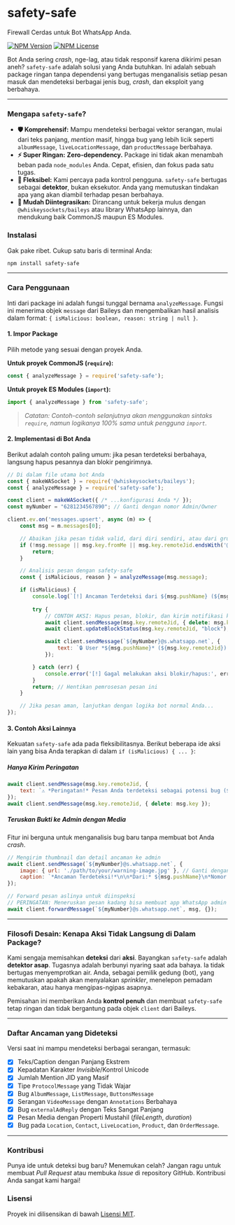 
# safety-safe
Firewall Cerdas untuk Bot WhatsApp Anda.

[![NPM Version](https://img.shields.io/npm/v/safety-safe?color=red&logo=npm)](https://www.npmjs.com/package/safety-safe) [![NPM License](https://img.shields.io/npm/l/safety-safe?color=blue)](LICENSE)

Bot Anda sering *crash*, nge-lag, atau tidak responsif karena dikirimi pesan aneh? `safety-safe` adalah solusi yang Anda butuhkan. Ini adalah sebuah package ringan tanpa dependensi yang bertugas menganalisis setiap pesan masuk dan mendeteksi berbagai jenis bug, *crash*, dan eksploit yang berbahaya.

---

### Mengapa `safety-safe`?

*   **🛡️ Komprehensif:** Mampu mendeteksi berbagai vektor serangan, mulai dari teks panjang, *mention* masif, hingga bug yang lebih licik seperti `albumMessage`, `liveLocationMessage`, dan `productMessage` berbahaya.
*   **⚡ Super Ringan:** **Zero-dependency.** Package ini tidak akan menambah beban pada `node_modules` Anda. Cepat, efisien, dan fokus pada satu tugas.
*   **🔧 Fleksibel:** Kami percaya pada kontrol pengguna. `safety-safe` bertugas sebagai **detektor**, bukan eksekutor. Anda yang memutuskan tindakan apa yang akan diambil terhadap pesan berbahaya.
*   **🔌 Mudah Diintegrasikan:** Dirancang untuk bekerja mulus dengan `@whiskeysockets/baileys` atau library WhatsApp lainnya, dan mendukung baik CommonJS maupun ES Modules.

### Instalasi
Gak pake ribet. Cukup satu baris di terminal Anda:
```bash
npm install safety-safe
```

---

### Cara Penggunaan

Inti dari package ini adalah fungsi tunggal bernama `analyzeMessage`. Fungsi ini menerima objek `message` dari Baileys dan mengembalikan hasil analisis dalam format: `{ isMalicious: boolean, reason: string | null }`.

#### 1. Impor Package
Pilih metode yang sesuai dengan proyek Anda.

**Untuk proyek CommonJS (`require`):**
```javascript
const { analyzeMessage } = require('safety-safe');
```

**Untuk proyek ES Modules (`import`):**
```javascript
import { analyzeMessage } from 'safety-safe';
```
> *Catatan: Contoh-contoh selanjutnya akan menggunakan sintaks `require`, namun logikanya 100% sama untuk pengguna `import`.*

#### 2. Implementasi di Bot Anda

Berikut adalah contoh paling umum: jika pesan terdeteksi berbahaya, langsung hapus pesannya dan blokir pengirimnya.

```javascript
// Di dalam file utama bot Anda
const { makeWASocket } = require('@whiskeysockets/baileys');
const { analyzeMessage } = require('safety-safe');

const client = makeWASocket({ /* ...konfigurasi Anda */ });
const myNumber = "6281234567890"; // Ganti dengan nomor Admin/Owner

client.ev.on('messages.upsert', async (m) => {
    const msg = m.messages[0];

    // Abaikan jika pesan tidak valid, dari diri sendiri, atau dari grup
    if (!msg.message || msg.key.fromMe || msg.key.remoteJid.endsWith('@g.us')) {
        return;
    }

    // Analisis pesan dengan safety-safe
    const { isMalicious, reason } = analyzeMessage(msg.message);

    if (isMalicious) {
        console.log(`[!] Ancaman Terdeteksi dari ${msg.pushName} (${msg.key.remoteJid}).\n    Alasan: ${reason}`);
        
        try {
            // CONTOH AKSI: Hapus pesan, blokir, dan kirim notifikasi ke Admin
            await client.sendMessage(msg.key.remoteJid, { delete: msg.key });
            await client.updateBlockStatus(msg.key.remoteJid, "block");

            await client.sendMessage(`${myNumber}@s.whatsapp.net`, { 
                text: `🔒 User *${msg.pushName}* (${msg.key.remoteJid}) telah diblokir secara otomatis.\nAlasan: *${reason}*.`
            });

        } catch (err) {
            console.error('[!] Gagal melakukan aksi blokir/hapus:', err);
        }
        return; // Hentikan pemrosesan pesan ini
    }

    // Jika pesan aman, lanjutkan dengan logika bot normal Anda...
});
```

#### 3. Contoh Aksi Lainnya

Kekuatan `safety-safe` ada pada fleksibilitasnya. Berikut beberapa ide aksi lain yang bisa Anda terapkan di dalam `if (isMalicious) { ... }`:

##### **Hanya Kirim Peringatan**
```javascript
await client.sendMessage(msg.key.remoteJid, {
    text: `⚠️ *Peringatan!* Pesan Anda terdeteksi sebagai potensi bug (${reason}). Jangan ulangi lagi!`
});
await client.sendMessage(msg.key.remoteJid, { delete: msg.key });
```

##### **Teruskan Bukti ke Admin dengan Media**
Fitur ini berguna untuk menganalisis bug baru tanpa membuat bot Anda *crash*.
```javascript
// Mengirim thumbnail dan detail ancaman ke admin
await client.sendMessage(`${myNumber}@s.whatsapp.net`, {
    image: { url: './path/to/your/warning-image.jpg' }, // Ganti dengan path gambar Anda
    caption: `*Ancaman Terdeteksi!*\n\n*Dari:* ${msg.pushName}\n*Nomor:* ${msg.key.remoteJid}\n*Alasan:* ${reason}\n\n*Pesan Asli Diteruskan di bawah ini (hati-hati saat membuka):*`
});

// Forward pesan aslinya untuk diinspeksi
// PERINGATAN: Meneruskan pesan kadang bisa membuat app WhatsApp admin lag jika bug-nya parah.
await client.forwardMessage(`${myNumber}@s.whatsapp.net`, msg, {});
```

---

### Filosofi Desain: Kenapa Aksi Tidak Langsung di Dalam Package?

Kami sengaja memisahkan **deteksi** dari **aksi**. Bayangkan `safety-safe` adalah **detektor asap**. Tugasnya adalah berbunyi nyaring saat ada bahaya. Ia tidak bertugas menyemprotkan air. Anda, sebagai pemilik gedung (bot), yang memutuskan apakah akan menyalakan *sprinkler*, menelepon pemadam kebakaran, atau hanya mengipas-ngipas asapnya.

Pemisahan ini memberikan Anda **kontrol penuh** dan membuat `safety-safe` tetap ringan dan tidak bergantung pada objek `client` dari Baileys.

---

### Daftar Ancaman yang Dideteksi
Versi saat ini mampu mendeteksi berbagai serangan, termasuk:
- [x] Teks/Caption dengan Panjang Ekstrem
- [x] Kepadatan Karakter *Invisible*/Kontrol Unicode
- [x] Jumlah Mention JID yang Masif
- [x] Tipe `ProtocolMessage` yang Tidak Wajar
- [x] Bug `AlbumMessage`, `ListMessage`, `ButtonsMessage`
- [x] Serangan `VideoMessage` dengan `Annotations` Berbahaya
- [x] Bug `externalAdReply` dengan Teks Sangat Panjang
- [x] Pesan Media dengan Properti Mustahil (*fileLength*, *duration*)
- [x] Bug pada `Location`, `Contact`, `LiveLocation`, `Product`, dan `OrderMessage`.

---

### Kontribusi
Punya ide untuk deteksi bug baru? Menemukan celah? Jangan ragu untuk membuat *Pull Request* atau membuka *Issue* di repository GitHub. Kontribusi Anda sangat kami hargai!

### Lisensi
Proyek ini dilisensikan di bawah [Lisensi MIT](LICENSE).
